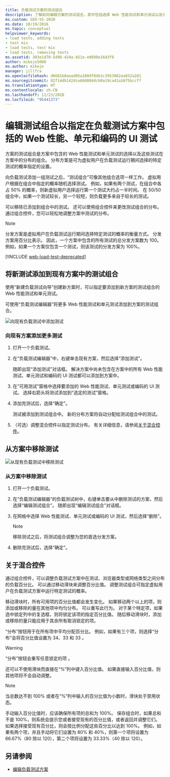 ```yaml
---
title: 负载测试方案的测试组合
description: 了解如何编辑方案的测试组合，其中包括选择 Web 性能测试和单元测试以及分步这些测试。
ms.custom: SEO-VS-2020
ms.date: 10/19/2016
ms.topic: conceptual
helpviewer_keywords:
- load tests, adding tests
- test mix
- load tests, test mix
- load tests, removing tests
ms.assetid: 303e1d70-5d98-424a-b51e-e0898e16d3f8
author: mikejo5000
ms.author: mikejo
manager: jillfra
ms.openlocfilehash: d6681b8aead05a180df04b1c3953002aa832a281
ms.sourcegitcommit: 02f14db142dce68d084dcb0a19ca41a16f5bccff
ms.translationtype: HT
ms.contentlocale: zh-CN
ms.lasthandoff: 11/23/2020
ms.locfileid: "95441373"
---
```

# <a name="edit-the-test-mix-to-specify-which-web-performance-unit-and-coded-ui-tests-to-include-in-a-load-test-scenario"></a>编辑测试组合以指定在负载测试方案中包括的 Web 性能、单元和编码的 UI 测试

方案的测试组合是方案中包含的 Web 性能测试和单元测试的选择以及这些测试在方案中的分布的组合。 分布方案是可为虚拟用户在负载测试运行期间选择的特定测试的概率指定的设置。

向负载测试添加一组测试之后，“测试组合”可像其他组合选项一样工作。 虚拟用户根据在组合中指定的概率随机选择测试。 例如，如果有两个测试，在组合中各占 50% 的概率，则新虚拟用户选择运行第一个测试大约占一半时间。 在 50/50 组合中，如果一个测试较长，另一个较短，则负载更多来自于较长的测试。

可以移除已添加到组合中的测试。 还可以使用组合控件来更改测试组合的分布。 通过组合控件，您可以轻松地调整方案中测试的分布。

> [!NOTE]
> 分发方案是虚拟用户在负载测试运行期间选择特定测试的概率的衡量方式。 分发方案用百分比表示。 因此，一个方案中包含的所有测试的总分发方案数为 100。 例如，如果一个方案仅包含一个测试，则该测试的分发方案为 100%。

[!INCLUDE [web-load-test-deprecated](includes/web-load-test-deprecated.md)]

## <a name="add-new-tests-to-a-test-mix-in-an-existing-scenario"></a>将新测试添加到现有方案中的测试组合

使用“新建负载测试向导”创建新方案时，可以指定要添加到新方案的测试组合的 Web 性能测试和单元测试。

可使用“负载测试编辑器”将更多 Web 性能测试和单元测试添加到方案的测试组合。

![向现有负载测试中添加测试](../test/media/ltest_addingtests.png)

### <a name="to-add-more-tests-to-an-existing-scenario"></a>向现有方案添加更多测试

1. 打开一个负载测试。

2. 在“负载测试编辑器”中，右键单击现有方案，然后选择“添加测试”。

     随即出现“添加测试”对话框。 解决方案中尚未包含在方案中的所有 Web 性能测试、单元测试和编码的 UI 测试都可以添加到方案中。

3. 在“可用测试”窗格中选择要添加的 Web 性能测试、单元测试或编码的 UI 测试。 选择右箭头将测试添加到“选定的测试”窗格。

4. 添加完测试后，选择“确定”。

     测试被添加到测试组合中。 新的分布方案将自动分配给测试组合中的测试。

5. （可选）调整混合控件以指定测试分布。 有关详细信息，请参阅[关于混合控件](../test/edit-the-test-mix-to-specify-which-web-browsers-types-in-a-load-test-scenario.md)。

## <a name="remove-tests-from-a-scenario"></a>从方案中移除测试
![从现有负载测试中移除测试](../test/media/ltest_removetest.png)

### <a name="to-remove-tests-from-a-scenario"></a>从方案中移除测试

1. 打开一个负载测试。

2. 在“负载测试编辑器”的负载测试树中，右键单击要从中删除测试的方案，然后选择“编辑测试组合”。 随即出现“编辑测试组合”对话框。

3. 在网格中选择 Web 性能测试、单元测试或编码的 UI 测试，然后选择“删除”。

    > [!NOTE]
    > 移除测试之后，将测试组合调整为您的首选分发方案。

4. 删除完测试后，选择“确定”。

## <a name="about-the-mix-control"></a><a name="EditingTestMixAboutMixControl"></a>关于混合控件
通过组合控件，可以调整负载测试方案中在测试、浏览器类型或网络类型之间分布的负载百分比。 可以通过移动滑块来调整百分比值。 调整测试组合可指定虚拟用户在负载测试方案中运行特定测试的概率。

移动滑块时，所有可用项的百分比值都会发生变化。 如果移动两个以上的项，则添加或移除的量在其他项中均匀分布。 可以重写此行为。 对于某个特定项，如果选中锁定列中的复选框，则将锁定该项的指定百分比值。 随后移动滑块时，添加或移除的量只能应用于其余所有取消锁定的项。

“分布”按钮用于在所有项中平均分配百分比。 例如，如果有三个项，则选择“分布”会将百分比值设置为 34、33 和 33  。

> [!WARNING]
> “分布”按钮会重写任意锁定的项  。

还可以不使用滑块而直接在“%”列中键入百分比值。 如果直接输入百分比值，则其他项将不会自动调整。

> [!NOTE]
> 当总数达不到 100% 或者在“%”列中输入的百分比值为小数时，滑块处于禁用状态。

手动输入百分比值时，应该确保所有项的总和为 100%。 保存组合时，如果总和不是 100%，则系统会提示您或者接受现有的百分比值，或者返回并调整它们。 如果选择接受现有百分比，则会按比例分配这些百分比以达到 100%。  例如，如果有两个项，并且手动将它们设置为 80% 和 40%，则第一个项将设置为 66.67%（80 除以 120），第二个项将设置为 33.33%（40 除以 120）。

## <a name="see-also"></a>另请参阅

- [编辑负载测试方案](../test/edit-load-test-scenarios.md)
